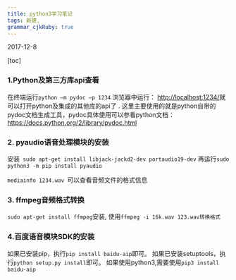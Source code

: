 ```yaml
---
title: python3学习笔记
tags: 新建,
grammar_cjkRuby: true
---
```

2017-12-8

[toc]

### 1.Python及第三方库api查看
在终端运行`python –m pydoc –p 1234`
浏览器中运行： [http://localhost:1234/][1]就可以打开python及集成的其他库的api了 .
这里主要使用的就是python自带的pydoc文档生成工具，pydoc具体使用可以参看python文档：https://docs.python.org/2/library/pydoc.html

### 2. pyaudio语音处理模块的安装
安装` sudo apt-get install libjack-jackd2-dev portaudio19-dev`
再运行`sudo python3 -m pip install pyaudio`

`mediainfo 1234.wav `可以查看音频文件的格式信息

### 3. ffmpeg音频格式转换
`sudo apt-get install ffmpeg`安装,
使用`ffmpeg -i 16k.wav 123.wav转换格式`

### 4.百度语音模块SDK的安装

如果已安装pip，执行`pip install baidu-aip`即可。
如果已安装setuptools，执行`python setup.py install`即可。
如果使用python3,需要使用`pip3 install baidu-aip`


  [1]: http://localhost:1234/
  
 